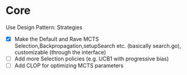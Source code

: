 
# Core
Use Design Pattern: Strategies

- [x] Make the Default and Rave MCTS Selection,Backpropagation,setupSearch etc. (basically search.go), customizable (through the interface)
- [ ] Add more Selection policies (e.g. UCB1 with progressive bias)
- [ ] Add CLOP for optimizing MCTS parameters